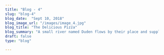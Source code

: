```yaml
---
title: "Blog - 4"
slug: "blog-4"
blog_date:  "Sept 10, 2018"
blog_image_url: "/images/image_4.jpg"
blog_title: "The Delicious Pizza"
blog_summary: "A small river named Duden flows by their place and supplies it with the necessary regelialia."
draft: false
type: "blog"

---
```


